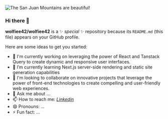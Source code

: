 ![The San Juan Mountains are beautiful!](/assests/banners.png "San Juan Mountains")
### Hi there 👋

**wolfiee42/wolfiee42** is a ✨ _special_ ✨ repository because its `README.md` (this file) appears on your GitHub profile.

Here are some ideas to get you started:

- 🔭 I'm currently working on leveraging the power of React and Tanstack Query to create dynamic and responsive user interfaces. 
- 🌱 I’m currently learning Next.js server-side rendering and static site generation capabilities
- 👯 I'm looking to collaborate on innovative projects that leverage the power of front-end technologies to create compelling and user-friendly web experiences.
- 💬 Ask me about ...
- 📫 How to reach me: *[Linkedin](saifalislam2022@gmail.com)*
- 😄 Pronouns: ...
- ⚡ Fun fact: ...

<!-- [![My Skills](https://skillicons.dev/icons?i=linkedin&perline=1)](https://www.linkedin.com/in/saif-siraj-776b7b212/) -->